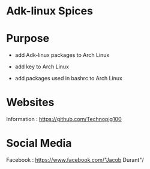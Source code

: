 # Adk-linux Spices

# Purpose

- add Adk-linux packages to Arch Linux

- add key to Arch Linux

- add packages used in bashrc to Arch Linux



# Websites

Information : https://github.com/Technopig100

# Social Media

Facebook : https://www.facebook.com/"Jacob Durant"/